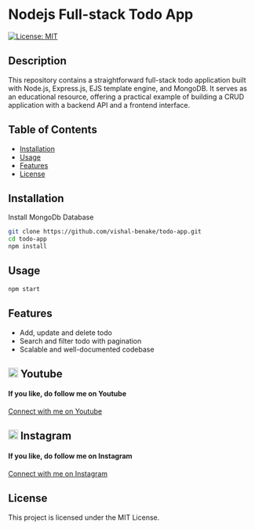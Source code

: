 # Nodejs Full-stack Todo App

[![License: MIT](https://img.shields.io/badge/License-MIT-yellow.svg)](https://opensource.org/licenses/MIT)

## Description

This repository contains a straightforward full-stack todo application built with Node.js, Express.js, EJS template engine, and MongoDB. It serves as an educational resource, offering a practical example of building a CRUD application with a backend API and a frontend interface.

## Table of Contents

- [Installation](#installation)
- [Usage](#usage)
- [Features](#features)
- [License](#license)

## Installation

Install MongoDb Database

```bash
git clone https://github.com/vishal-benake/todo-app.git
cd todo-app
npm install
```

## Usage

```bash
npm start
```

## Features

- Add, update and delete todo
- Search and filter todo with pagination
- Scalable and well-documented codebase

## <img src="https://upload.wikimedia.org/wikipedia/commons/0/09/YouTube_full-color_icon_%282017%29.svg" width="20" height="20"> Youtube
<h4>If you like, do follow me on Youtube</h4>
<a href="https://www.youtube.com/@Code-With-Vishal">Connect with me on  Youtube</a>

## <img src="https://upload.wikimedia.org/wikipedia/commons/e/e7/Instagram_logo_2016.svg" width="20" height="20"> Instagram
<h4>If you like, do follow me on Instagram</h4>
<a href="https://www.instagram.com/_vishal_benake">Connect with me on Instagram</a>

## License

This project is licensed under the MIT License.